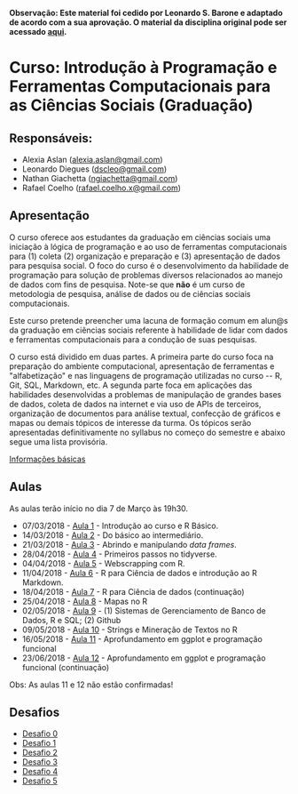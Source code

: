 **Observação: Este material foi cedido por Leonardo S. Barone e adaptado de acordo com a sua aprovação. O material da disciplina original pode ser acessado [aqui](https://github.com/leobarone/FLS6397).**

#  Curso: Introdução à Programação e Ferramentas Computacionais para as Ciências Sociais (Graduação)

## Responsáveis: 

* Alexia Aslan (alexia.aslan@gmail.com)
* Leonardo Diegues (dscleo@gmail.com)
* Nathan Giachetta (ngiachetta@gmail.com)
* Rafael Coelho (rafael.coelho.x@gmail.com)

## Apresentação

O curso oferece aos estudantes da graduação em ciências sociais uma iniciação à lógica de programação e ao uso de ferramentas computacionais para (1) coleta (2) organização e preparação e (3) apresentação de dados para pesquisa social. O foco do curso é o desenvolvimento da habilidade de programação para solução de problemas diversos relacionados ao manejo de dados com fins de pesquisa. Note-se que **não** é um curso de metodologia de pesquisa, análise de dados ou de ciências sociais computacionais.

Este curso pretende preencher uma lacuna de formação comum em alun@s da graduação em ciências sociais referente à habilidade de lidar com dados e ferramentas computacionais para a condução de suas pesquisas.

O curso está dividido em duas partes. A primeira parte do curso foca na preparação do ambiente computacional, apresentação de ferramentas e "alfabetização" e nas linguagens de programação utilizadas no curso -- R, Git, SQL, Markdown, etc. A segunda parte foca em aplicações das habilidades desenvolvidas a problemas de manipulação de grandes bases de dados, coleta de dados na internet e via uso de APIs de terceiros, organização de documentos para análise textual, confecção de gráficos e mapas ou demais tópicos de interesse da turma. Os tópicos serão apresentadas definitivamente no syllabus no começo do semestre e abaixo segue uma lista provisória.

[Informações básicas](https://github.com/ngiachetta/ProgCienciasSociais/blob/master/info_basica.md)

## Aulas

As aulas terão início no dia 7 de Março às 19h30.

- 07/03/2018 - [Aula 1](https://github.com/ngiachetta/ProgCienciasSociais/blob/master/classes/class1.md) - Introdução ao curso e R Básico.
- 14/03/2018 - [Aula 2](https://github.com/ngiachetta/ProgCienciasSociais/blob/master/classes/class2.md) - Do básico ao intermediário.
- 21/03/2018 - [Aula 3](https://github.com/ngiachetta/ProgCienciasSociais/blob/master/classes/class3.md) - Abrindo e manipulando _data frames_.
- 28/04/2018 - [Aula 4](https://github.com/ngiachetta/ProgCienciasSociais/blob/master/classes/class4.md) - Primeiros passos no tidyverse.
- 04/04/2018 - [Aula 5](https://github.com/ngiachetta/ProgCienciasSociais/blob/master/classes/class5.md) - Webscrapping com R.
- 11/04/2018 - [Aula 6](https://github.com/ngiachetta/ProgCienciasSociais/blob/master/classes/class6.md) - R para Ciência de dados e introdução ao R Markdown.
- 18/04/2018  - [Aula 7](https://github.com/ngiachetta/ProgCienciasSociais/blob/master/classes/class7.md) - R para Ciência de dados (continuação)
- 25/04/2018 - [Aula 8](https://github.com/ngiachetta/ProgCienciasSociais/blob/master/classes/class8.md) - Mapas no R 
- 02/05/2018 - [Aula 9](https://github.com/ngiachetta/ProgCienciasSociais/blob/master/classes/class9.md) - (1) Sistemas de Gerenciamento de Banco de Dados, R e SQL; (2) Github
- 09/05/2018 - [Aula 10](https://github.com/ngiachetta/ProgCienciasSociais/blob/master/classes/class10.md) - Strings e Mineração de Textos no R
- 16/05/2018 - [Aula 11](https://github.com/ngiachetta/ProgCienciasSociais/blob/master/classes/class11.md) - Aprofundamento em ggplot e programação funcional
- 23/06/2018 - [Aula 12](https://github.com/ngiachetta/ProgCienciasSociais/blob/master/classes/class12.md) - Aprofundamento em ggplot e programação funcional (continuação)

Obs: As aulas 11 e 12 não estão confirmadas!

## Desafios

- [Desafio 0](https://github.com/ngiachetta/ProgCienciasSociais/blob/master/activities/datachallange0.md)
- [Desafio 1](https://github.com/ngiachetta/ProgCienciasSociais/blob/master/activities/datachallange1.md)
- [Desafio 2](https://github.com/ngiachetta/ProgCienciasSociais/blob/master/activities/datachallange2.md)
- [Desafio 3](https://github.com/ngiachetta/ProgCienciasSociais/blob/master/activities/datachallange3.md) 
- [Desafio 4](https://github.com/ngiachetta/ProgCienciasSociais/blob/master/activities/datachallange4.md)
- [Desafio 5](https://github.com/ngiachetta/ProgCienciasSociais/blob/master/activities/datachallange5.md)
